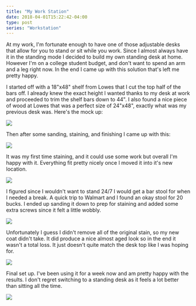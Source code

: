 ```yaml
---
title: "My Work Station"
date: 2018-04-01T15:22:42-04:00
type: post
series: "Workstation"
---
```


At my work, I'm fortunate enough to have one of those adjustable desks that allow for you to stand or sit while you work. Since I almost always have it in the standing mode I decided to build my own standing desk at home. However I'm on a college student budget, and don't want to spend an arm and a leg right now. In the end I came up with this solution that's left me pretty happy.

I started off with a 18"x48" shelf from Lowes that I cut the top half of the bars off. I already knew the exact height I wanted thanks to my desk at work and proceeded to trim the shelf bars down to 44". I also found a nice piece of wood at Lowes that was a perfect size of 24"x48", exactly what was my previous desk was. Here's the mock up:

![](images/1.jpg)

Then after some sanding, staining, and finishing I came up with this:

![](images/2.jpg)

It was my first time staining, and it could use some work but overall I'm happy with it. Everything fit pretty nicely once I moved it into it's new location.

![](images/3.jpg)

I figured since I wouldn't want to stand 24/7 I would get a bar stool for when I needed a break. A quick trip to Walmart and I found an okay stool for 20 bucks. I ended up sanding it down to prep for staining and added some extra screws since it felt a little wobbly.

![](images/4.jpg)

Unfortunately I guess I didn't remove all of the original stain, so my new coat didn't take. It did produce a nice almost aged look so in the end it wasn't a total loss. It just doesn't quite match the desk top like I was hoping for.

![](images/5.jpg)

Final set up. I've been using it for a week now and am pretty happy with the results. I don't regret switching to a standing desk as it feels a lot better than sitting all the time.

![](images/6.jpg)
